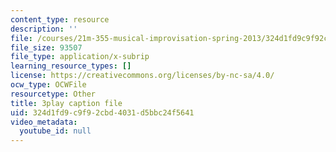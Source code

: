 ```yaml
---
content_type: resource
description: ''
file: /courses/21m-355-musical-improvisation-spring-2013/324d1fd9c9f92cbd4031d5bbc24f5641_u9givSC2M8Y.srt
file_size: 93507
file_type: application/x-subrip
learning_resource_types: []
license: https://creativecommons.org/licenses/by-nc-sa/4.0/
ocw_type: OCWFile
resourcetype: Other
title: 3play caption file
uid: 324d1fd9-c9f9-2cbd-4031-d5bbc24f5641
video_metadata:
  youtube_id: null
---
```

